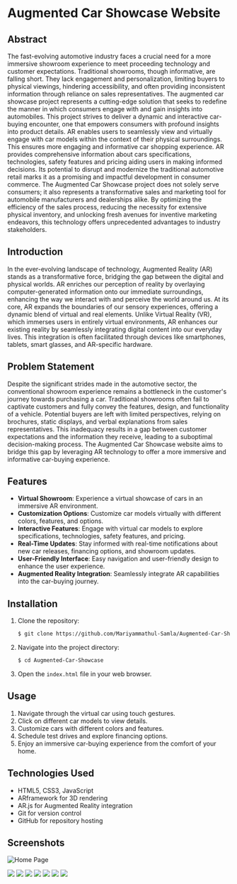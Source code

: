 # Augmented Car Showcase Website

## Abstract

The fast-evolving automotive industry faces a crucial need for a more immersive showroom experience to meet proceeding technology and customer expectations. Traditional showrooms, though informative, are falling short. They lack engagement and personalization, limiting buyers to physical viewings, hindering accessibility, and often providing inconsistent information through reliance on sales representatives. The augmented car showcase project represents a cutting-edge solution that seeks to redefine the manner in which consumers engage with and gain insights into automobiles. This project strives to deliver a dynamic and interactive car-buying encounter, one that empowers consumers with profound insights into product details. AR enables users to seamlessly view and virtually engage with car models within the context of their physical surroundings. This ensures more engaging and informative car shopping experience. AR provides comprehensive information about cars specifications, technologies, safety features and pricing aiding users in making informed decisions. Its potential to disrupt and modernize the traditional automotive retail marks it as a promising and impactful development in consumer commerce. The Augmented Car Showcase project does not solely serve consumers; it also represents a transformative sales and marketing tool for automobile manufacturers and dealerships alike. By optimizing the efficiency of the sales process, reducing the necessity for extensive physical inventory, and unlocking fresh avenues for inventive marketing endeavors, this technology offers unprecedented advantages to industry stakeholders.

## Introduction

In the ever-evolving landscape of technology, Augmented Reality (AR) stands as a transformative force, bridging the gap between the digital and physical worlds. AR enriches our perception of reality by overlaying computer-generated information onto our immediate surroundings, enhancing the way we interact with and perceive the world around us. At its core, AR expands the boundaries of our sensory experiences, offering a dynamic blend of virtual and real elements. Unlike Virtual Reality (VR), which immerses users in entirely virtual environments, AR enhances our existing reality by seamlessly integrating digital content into our everyday lives. This integration is often facilitated through devices like smartphones, tablets, smart glasses, and AR-specific hardware.

## Problem Statement

Despite the significant strides made in the automotive sector, the conventional showroom experience remains a bottleneck in the customer's journey towards purchasing a car. Traditional showrooms often fail to captivate customers and fully convey the features, design, and functionality of a vehicle. Potential buyers are left with limited perspectives, relying on brochures, static displays, and verbal explanations from sales representatives. This inadequacy results in a gap between customer expectations and the information they receive, leading to a suboptimal decision-making process. The Augmented Car Showcase website aims to bridge this gap by leveraging AR technology to offer a more immersive and informative car-buying experience.

## Features

- **Virtual Showroom**: Experience a virtual showcase of cars in an immersive AR environment.
- **Customization Options**: Customize car models virtually with different colors, features, and options.
- **Interactive Features**: Engage with virtual car models to explore specifications, technologies, safety features, and pricing.
- **Real-Time Updates**: Stay informed with real-time notifications about new car releases, financing options, and showroom updates.
- **User-Friendly Interface**: Easy navigation and user-friendly design to enhance the user experience.
- **Augmented Reality Integration**: Seamlessly integrate AR capabilities into the car-buying journey.

## Installation

1. Clone the repository:

   ```bash
   $ git clone https://github.com/Mariyammathul-Samla/Augmented-Car-Showcase.git
   ```

2. Navigate into the project directory:

   ```bash
   $ cd Augmented-Car-Showcase
   ```

3. Open the `index.html` file in your web browser.

## Usage

1. Navigate through the virtual car using touch gestures.
2. Click on different car models to view details.
3. Customize cars with different colors and features.
4. Schedule test drives and explore financing options.
5. Enjoy an immersive car-buying experience from the comfort of your home.

## Technologies Used

- HTML5, CSS3, JavaScript
- ARframework for 3D rendering
- AR.js for Augmented Reality integration
- Git for version control
- GitHub for repository hosting


## Screenshots

![Home Page](ss/home.png)

![](ss/4.jpg)
![](ss/5.jpg)
![](ss/6.jpg)
![](ss/7.jpg)
![](ss/8.jpg)
![](ss/9.jpg)
![](ss/10.jpg)
